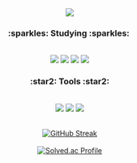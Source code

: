 <div align="center">
    <img src="https://capsule-render.vercel.app/api?type=waving&color=F4CCCC&height=200&section=header&text=SOHEE%20GITHUB&fontSize=70&fontColor=F3F6F4" />
  
  <h3>:sparkles: Studying :sparkles: </h3> </a><br/>
	<img src="https://img.shields.io/badge/C++-00599C?style=flat&logo=cplusplus&logoColor=white" />
  <img src="https://img.shields.io/badge/C-A8B9CC?style=flat&logo=c&logoColor=white"/>
	<img src="https://img.shields.io/badge/Python-3776AB?style=flat&logo=python&logoColor=white" />
	<img src="https://img.shields.io/badge/Django-092E20?style=flat&logo=django&logoColor=white" /><br/>
  <h3>:star2: Tools :star2:</h3> </a><br/>
  <img src="https://img.shields.io/badge/Visual Studio-5C2D91?style=flat&logo=visualstudio&logoColor=white" />
  <img src="https://img.shields.io/badge/Visual Studio Code-007ACC?style=flat&logo=#visualstudiocode&logoColor=white" />
  <img src="https://img.shields.io/badge/CLion-000000?style=flat&logo=clion&logoColor=white" /><br/><br/>
  
  [![GitHub Streak](https://streak-stats.demolab.com?user=soheean1370&theme=tokyonight-duo)](https://git.io/streak-stats)<br/><br/>
  [![Solved.ac Profile](http://mazassumnida.wtf/api/generate_badge?boj=soheean1370)](https://solved.ac/soheean1370)
</div>


